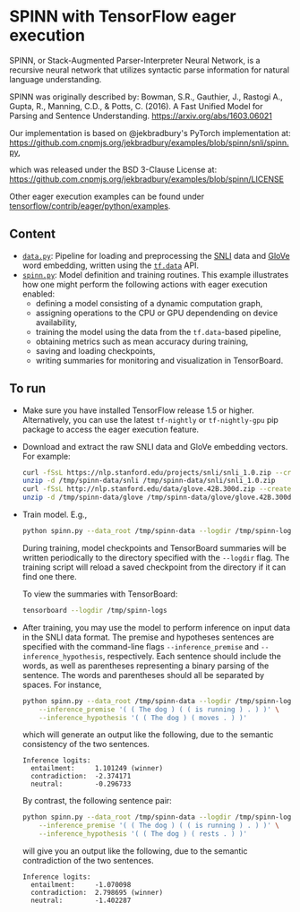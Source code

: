 # SPINN with TensorFlow eager execution

SPINN, or Stack-Augmented Parser-Interpreter Neural Network, is a recursive
neural network that utilizes syntactic parse information for natural language
understanding.

SPINN was originally described by:
Bowman, S.R., Gauthier, J., Rastogi A., Gupta, R., Manning, C.D., & Potts, C.
  (2016). A Fast Unified Model for Parsing and Sentence Understanding.
  https://arxiv.org/abs/1603.06021

Our implementation is based on @jekbradbury's PyTorch implementation at:
https://github.com.cnpmjs.org/jekbradbury/examples/blob/spinn/snli/spinn.py,

which was released under the BSD 3-Clause License at:
https://github.com.cnpmjs.org/jekbradbury/examples/blob/spinn/LICENSE

Other eager execution examples can be found under [tensorflow/contrib/eager/python/examples](../../../../tensorflow/contrib/eager/python/examples).

##  Content

- [`data.py`](../../../../tensorflow/contrib/eager/python/examples/spinn/data.py): Pipeline for loading and preprocessing the
   [SNLI](https://nlp.stanford.edu/projects/snli/) data and
   [GloVe](https://nlp.stanford.edu/projects/glove/) word embedding, written
   using the [`tf.data`](https://www.tensorflow.org/guide/datasets)
   API.
- [`spinn.py`](./spinn.py): Model definition and training routines.
  This example illustrates how one might perform the following actions with
  eager execution enabled:
  * defining a model consisting of a dynamic computation graph,
  * assigning operations to the CPU or GPU dependending on device availability,
  * training the model using the data from the `tf.data`-based pipeline,
  * obtaining metrics such as mean accuracy during training,
  * saving and loading checkpoints,
  * writing summaries for monitoring and visualization in TensorBoard.

## To run

- Make sure you have installed TensorFlow release 1.5 or higher. Alternatively,
  you can use the latest `tf-nightly` or `tf-nightly-gpu` pip
  package to access the eager execution feature.

- Download and extract the raw SNLI data and GloVe embedding vectors.
  For example:

  ```bash
  curl -fSsL https://nlp.stanford.edu/projects/snli/snli_1.0.zip --create-dirs -o /tmp/spinn-data/snli/snli_1.0.zip
  unzip -d /tmp/spinn-data/snli /tmp/spinn-data/snli/snli_1.0.zip
  curl -fSsL http://nlp.stanford.edu/data/glove.42B.300d.zip --create-dirs -o /tmp/spinn-data/glove/glove.42B.300d.zip
  unzip -d /tmp/spinn-data/glove /tmp/spinn-data/glove/glove.42B.300d.zip
  ```

- Train model. E.g.,

  ```bash
  python spinn.py --data_root /tmp/spinn-data --logdir /tmp/spinn-logs
  ```

  During training, model checkpoints and TensorBoard summaries will be written
  periodically to the directory specified with the `--logdir` flag.
  The training script will reload a saved checkpoint from the directory if it
  can find one there.

  To view the summaries with TensorBoard:

  ```bash
  tensorboard --logdir /tmp/spinn-logs
  ```

- After training, you may use the model to perform inference on input data in
  the SNLI data format. The premise and hypotheses sentences are specified with
  the command-line flags `--inference_premise` and `--inference_hypothesis`,
  respectively. Each sentence should include the words, as well as parentheses
  representing a binary parsing of the sentence. The words and parentheses
  should all be separated by spaces. For instance,

  ```bash
  python spinn.py --data_root /tmp/spinn-data --logdir /tmp/spinn-logs \
      --inference_premise '( ( The dog ) ( ( is running ) . ) )' \
      --inference_hypothesis '( ( The dog ) ( moves . ) )'
  ```

  which will generate an output like the following, due to the semantic
  consistency of the two sentences.

  ```none
  Inference logits:
    entailment:     1.101249 (winner)
    contradiction:  -2.374171
    neutral:        -0.296733
  ```

  By contrast, the following sentence pair:

  ```bash
  python spinn.py --data_root /tmp/spinn-data --logdir /tmp/spinn-logs \
      --inference_premise '( ( The dog ) ( ( is running ) . ) )' \
      --inference_hypothesis '( ( The dog ) ( rests . ) )'
  ```

  will give you an output like the following, due to the semantic
  contradiction of the two sentences.

  ```none
  Inference logits:
    entailment:     -1.070098
    contradiction:  2.798695 (winner)
    neutral:        -1.402287
  ```
